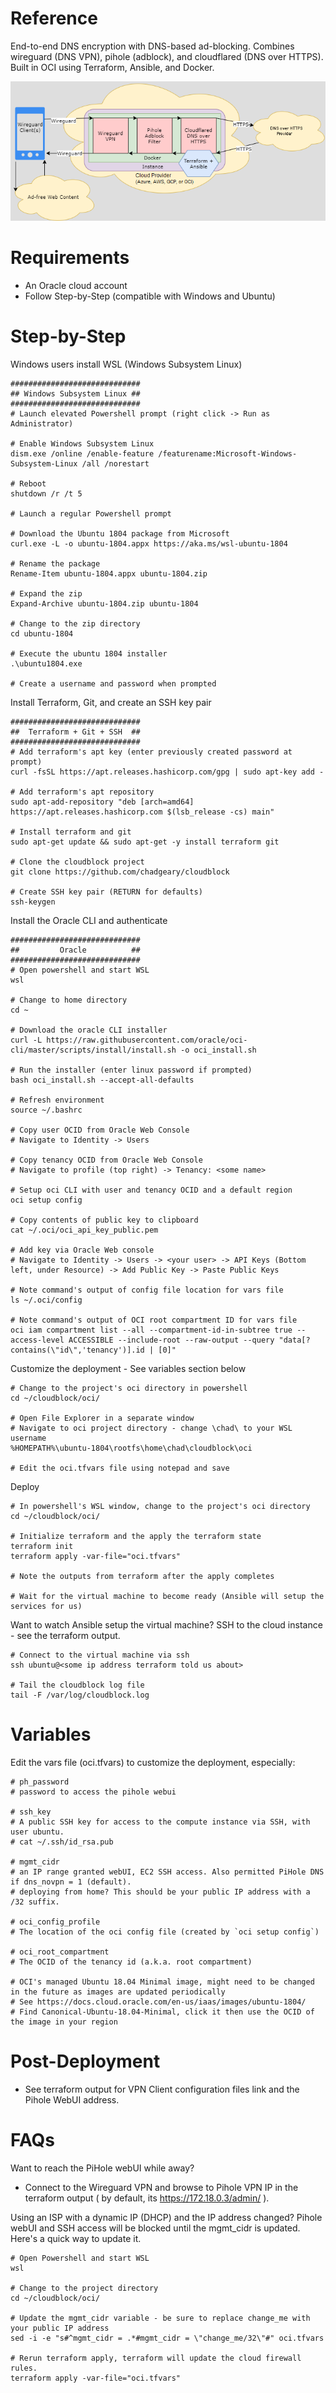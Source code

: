 # Reference
End-to-end DNS encryption with DNS-based ad-blocking. Combines wireguard (DNS VPN), pihole (adblock), and cloudflared (DNS over HTTPS). Built in OCI using Terraform, Ansible, and Docker.

![Diagram](../diagram.png)

# Requirements
- An Oracle cloud account
- Follow Step-by-Step (compatible with Windows and Ubuntu)

# Step-by-Step
Windows users install WSL (Windows Subsystem Linux)
```
#############################
## Windows Subsystem Linux ##
#############################
# Launch elevated Powershell prompt (right click -> Run as Administrator)

# Enable Windows Subsystem Linux
dism.exe /online /enable-feature /featurename:Microsoft-Windows-Subsystem-Linux /all /norestart

# Reboot
shutdown /r /t 5

# Launch a regular Powershell prompt

# Download the Ubuntu 1804 package from Microsoft
curl.exe -L -o ubuntu-1804.appx https://aka.ms/wsl-ubuntu-1804

# Rename the package
Rename-Item ubuntu-1804.appx ubuntu-1804.zip

# Expand the zip
Expand-Archive ubuntu-1804.zip ubuntu-1804

# Change to the zip directory
cd ubuntu-1804

# Execute the ubuntu 1804 installer
.\ubuntu1804.exe

# Create a username and password when prompted
```

Install Terraform, Git, and create an SSH key pair
```
#############################
##  Terraform + Git + SSH  ##
#############################
# Add terraform's apt key (enter previously created password at prompt)
curl -fsSL https://apt.releases.hashicorp.com/gpg | sudo apt-key add -

# Add terraform's apt repository
sudo apt-add-repository "deb [arch=amd64] https://apt.releases.hashicorp.com $(lsb_release -cs) main"

# Install terraform and git
sudo apt-get update && sudo apt-get -y install terraform git

# Clone the cloudblock project
git clone https://github.com/chadgeary/cloudblock

# Create SSH key pair (RETURN for defaults)
ssh-keygen
```

Install the Oracle CLI and authenticate
```
#############################
##         Oracle          ##
#############################
# Open powershell and start WSL
wsl

# Change to home directory
cd ~

# Download the oracle CLI installer
curl -L https://raw.githubusercontent.com/oracle/oci-cli/master/scripts/install/install.sh -o oci_install.sh

# Run the installer (enter linux password if prompted)
bash oci_install.sh --accept-all-defaults

# Refresh environment
source ~/.bashrc

# Copy user OCID from Oracle Web Console
# Navigate to Identity -> Users

# Copy tenancy OCID from Oracle Web Console
# Navigate to profile (top right) -> Tenancy: <some name>

# Setup oci CLI with user and tenancy OCID and a default region
oci setup config

# Copy contents of public key to clipboard
cat ~/.oci/oci_api_key_public.pem

# Add key via Oracle Web console
# Navigate to Identity -> Users -> <your user> -> API Keys (Bottom left, under Resource) -> Add Public Key -> Paste Public Keys

# Note command's output of config file location for vars file
ls ~/.oci/config

# Note command's output of OCI root compartment ID for vars file
oci iam compartment list --all --compartment-id-in-subtree true --access-level ACCESSIBLE --include-root --raw-output --query "data[?contains(\"id\",'tenancy')].id | [0]"
```

Customize the deployment - See variables section below
```
# Change to the project's oci directory in powershell
cd ~/cloudblock/oci/

# Open File Explorer in a separate window
# Navigate to oci project directory - change \chad\ to your WSL username
%HOMEPATH%\ubuntu-1804\rootfs\home\chad\cloudblock\oci

# Edit the oci.tfvars file using notepad and save
```

Deploy
```
# In powershell's WSL window, change to the project's oci directory
cd ~/cloudblock/oci/

# Initialize terraform and the apply the terraform state
terraform init
terraform apply -var-file="oci.tfvars"

# Note the outputs from terraform after the apply completes

# Wait for the virtual machine to become ready (Ansible will setup the services for us)
```

Want to watch Ansible setup the virtual machine? SSH to the cloud instance - see the terraform output.
```
# Connect to the virtual machine via ssh
ssh ubuntu@<some ip address terraform told us about>

# Tail the cloudblock log file
tail -F /var/log/cloudblock.log
```

# Variables
Edit the vars file (oci.tfvars) to customize the deployment, especially:

```
# ph_password
# password to access the pihole webui

# ssh_key
# A public SSH key for access to the compute instance via SSH, with user ubuntu.
# cat ~/.ssh/id_rsa.pub

# mgmt_cidr
# an IP range granted webUI, EC2 SSH access. Also permitted PiHole DNS if dns_novpn = 1 (default).
# deploying from home? This should be your public IP address with a /32 suffix.

# oci_config_profile
# The location of the oci config file (created by `oci setup config`)

# oci_root_compartment
# The OCID of the tenancy id (a.k.a. root compartment)

# OCI's managed Ubuntu 18.04 Minimal image, might need to be changed in the future as images are updated periodically
# See https://docs.cloud.oracle.com/en-us/iaas/images/ubuntu-1804/
# Find Canonical-Ubuntu-18.04-Minimal, click it then use the OCID of the image in your region
```

# Post-Deployment
- See terraform output for VPN Client configuration files link and the Pihole WebUI address.

# FAQs
Want to reach the PiHole webUI while away?
 - Connect to the Wireguard VPN and browse to Pihole VPN IP in the terraform output ( by default, its https://172.18.0.3/admin/ ).

Using an ISP with a dynamic IP (DHCP) and the IP address changed? Pihole webUI and SSH access will be blocked until the mgmt_cidr is updated. Here's a quick way to update it.
```
# Open Powershell and start WSL
wsl

# Change to the project directory
cd ~/cloudblock/oci/

# Update the mgmt_cidr variable - be sure to replace change_me with your public IP address
sed -i -e "s#^mgmt_cidr = .*#mgmt_cidr = \"change_me/32\"#" oci.tfvars

# Rerun terraform apply, terraform will update the cloud firewall rules.
terraform apply -var-file="oci.tfvars"
```
